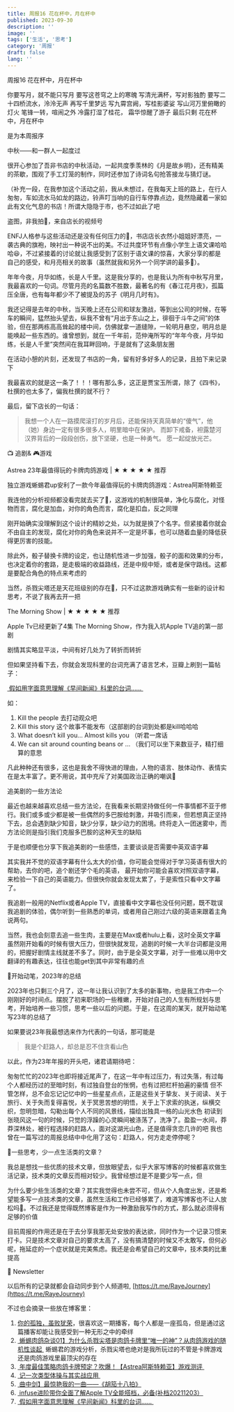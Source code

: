```yaml
---
title: 周报16 花在杯中，月在杯中
published: 2023-09-30
description: ''
image: ''
tags: ['生活', '思考']
category: '周报'
draft: false
lang: ''
---
```

 周报16 花在杯中，月在杯中


<!-- ![Group 1](./attachments/bafybeiecpn4fkd5rglmcbkivtupitiiicjzc7yz6r7b65csmuu7hzmhjhe.png) -->


你要写月，就不能只写月
要写这苍穹之上的寒魄
写清光满杯，写对影独酌
要写二十四桥流水，泠泠无声
再写千里梦远
写九霄宫阙，写桂影婆娑
写山河万里俯瞰的灯火
笔锋一转，喧闹之外
冷露打湿了桂花，
霜华惊醒了游子
最后只剩
花在杯中，月在杯中

是为本周报序


 中秋——和一群人一起度过

很开心参加了吾非书店的中秋活动，一起共度季羡林的《月是故乡明》，还有精美的茶歇，围观了手工灯笼的制作，同时还参加了诗词名句抢答接龙与猜灯谜。

（补充一段，在我参加这个活动之前，我从未想过，在我每天上班的路上，在行人匆匆，车如流水马如龙的路边，铃声叮当响的自行车停靠点边，竟然隐藏着一家如此有文化气息的书店！所谓大隐隐于市，也不过如此了吧

盗图，非我拍🐶，来自店长的视频号

<!-- ![DraggedImage](./attachments/bafybeiayxprw6xr2jkbgt5y5zy3smfhmqtvoup3tq3gz47uq4zc6vxjd6y.png) -->



<!-- ![DraggedImage-1](./attachments/bafybeialtlv4h7gjjdtalnbcaqn46oajfehu42jpztnqex23y4lbuxmym4.png) -->



ENFJ人格参与这些活动还是没有任何压力的🤣，书店店长衣然小姐姐好漂亮，一袭古典的旗袍，映衬出一种说不出的美。不过共度环节有点像小学生上语文课哈哈哈😆，不过紧接着的讨论就让我感受到了区别于语文课的惊喜，大家分享的都是自己的感受，和月亮相关的故事（虽然就我和另外一个同学讲的最多🐶）。

年年今夜，月华如练，长是人千里。这是我分享的，也是我认为所有中秋写月里，我最喜欢的一句词。尽管月亮的名篇数不胜数，最著名的有《春江花月夜》，孤篇压全唐，也有每年都少不了被提及的苏子《明月几时有》。

我还记得是去年的中秋，当天晚上还在公司和球友激战，等到出公司的时候，在等车的瞬间，猛然抬头望去，纵我不曾有“月出于东山之上，徘徊于斗牛之间”的体验，但在那两栋高高耸起的楼中间，仿佛就拿一道缝隙，一轮明月悬空，明月总是能唤起一些东西的。谁曾想到，就在一千年前，范仲淹所写的“年年今夜，月华如练，长是人千里”突然间在我耳畔回响，于是就有了这条朋友圈


<!-- ![DraggedImage-2](./attachments/bafkreihr7qnpimyn5y5l2l3f4b4txwmutbcdfr6mazsdacfpdpf37pva6u.png) -->


在活动小憩的片刻，还发现了书店的一角，留有好多好多人的记录，且拍下来记录下


<!-- ![telegram-cloud-photo-size-5-6107397461908764258-y](./attachments/bafkreihag36yja7unz3eqeyfiqty6s3ipm5bk3kzpf2e4g55j2msaga3w4.jpeg) -->


我最喜欢的就是这一条了！！！哪有那么多，这正是贾宝玉所谓，除了《四书》，杜撰的也太多了，偏我杜撰的就不行？


<!-- ![telegram-cloud-photo-size-5-6107397461908764260-y](./attachments/bafkreibok36mwh3oy2kkkauw3ob3qzumhsl6irhd52zvcbvyfhg7sqvl6e.jpeg) -->

<!-- ![telegram-cloud-photo-size-5-6107397461908764261-y](./attachments/bafkreihfbkjb5r45lrmxb5sszhxwvafzudasjnscph676qj4kpril7j7gu.jpeg) -->

<!-- ![telegram-cloud-photo-size-5-6107397461908764263-y](./attachments/bafkreidmqc63jfe6dd6pfbicqb56fg4v7rzxbpkn5oid6sqi75bqwg3w6i.jpeg) -->

<!-- ![telegram-cloud-photo-size-5-6107397461908764259-y](./attachments/bafkreibjhhc7wutditm2q4u3mv6p52zjlqwfsd5ribrw6chq6tdxzztvca.jpeg) -->


最后，留下店长的一句话：

> 我想一个人在一路摸爬滚打的岁月后，还能保持天真简单的“傻气”，他（她）身边一定有很多很多人，明里暗中在保护。
> 而卸下戒备，袒露楚河汉界背后的一段段创伤，放下坚硬，也是一种勇气。
> 愿一起绽放光芒。


 📺 追剧& 🎮游戏

 Astrea 23年最值得玩的卡牌肉鸽游戏 | ★ ★ ★ ★ ★ 推荐

独立游戏蜥蜴君up安利了一款今年最值得玩的卡牌肉鸽游戏：Astrea阿斯特赖亚

我连他的分析视频都没看完就去买了🤣，这游戏的机制很简单，净化与腐化，对怪物而言，腐化是加血，对你的角色而言，腐化是扣血，反之同理

刚开始确实没理解到这个设计的精妙之处，以为就是换了个名字。但紧接着你就会不由自主的发现，腐化对你的角色来说并不一定是坏事，也可以随着血量的降低获得更厉害的技能。

除此外，骰子替换卡牌的设定，也让随机性进一步加强，骰子的面和效果的分布，也决定着你的套路，是走极端的收益路线，还是中规中矩，或者是保守路线。这都是要配合角色的特点来考虑的

当然，杀戮尖塔还是天花班级别的存在🐶，只不过这款游戏确实有一些新的设计和思考，不说了我再去开一把

 The Morning Show | ★ ★ ★ ★ ★ 推荐

Apple Tv已经更新了4集 The Morning Show，作为我入坑Apple TV追的第一部剧

剧情其实略显平淡，中间有好几处为了转折而转折

但如果坚持看下去，你就会发现科里的台词充满了语言艺术，豆瓣上刷到一篇帖子：

[ 假如用字面意思理解《早间新闻》科里的台词…… ](https://movie.douban.com/review/15449097/)

如：
1.  Kill the people 去打动观众吧
2. Kill this story 这个故事不能发布（这部剧的台词到处都是kill哈哈哈
3. What doesn’t kill you… Almost kills you （听君一席话
4. We can sit around counting beans or … （我们可以坐下来数豆子，精打细算的意思

凡此种种还有很多，这也是我舍不得快进的理由，人物的语言、肢体动作、表情实在是太丰富了。更不用说，其中充斥了对美国政治正确的嘲讽🐶

 追美剧的一些方法论

最近也越来越喜欢总结一些方法论，在我看来长期坚持做任何一件事情都不亚于修行。我们或多或少都是被一些偶然的多巴胺给刺激，并吸引而来，但若想真正坚持下去，总会遇到缺少知音，缺少分享，缺少动力的困境。终将走入一团迷雾中，而方法论则是指引我们克服多巴胺的这种天生的缺陷

于是也顺便也分享下我追美剧的一些感悟，主要谈谈是否需要中英双语字幕

其实我并不觉的双语字幕有什么太大的价值，你可能会觉得对于学习英语有很大的帮助，去你的吧，追个剧还学个毛的英语，
最开始你可能会喜欢对照双语字幕，来检验一下自己的英语能力。但很快你就会发现太累了，于是索性只看中文字幕了。

我追剧一般用的Netflix或者Apple TV，直接看中文字幕也没任何问题，既不耽误我追剧的体验，偶尔听到一些熟悉的单词，或者用自己刚过六级的英语来跟着主角说两句。

当然，我也会刻意去追一些生肉，主要是在Max或者hulu上看，这时全英文字幕虽然刚开始看的时候有很大压力，但很快就发现，追剧的时候一大半台词都是没用的，把握好剧情主线就差不多了。同时，由于是全英文字幕，对于一些难以用中文翻译的有趣表达，往往也能get到其中非常有趣的点

 📝开始动笔，2023年的总结

2023年也只剩三个月了，这一年让我认识到了太多的新事物，也是我工作中一个刚刚好的时间点。摆脱了初来职场的一些稚嫩，开始对自己的人生有所规划与思考，开始培养一些习惯，思考一些以后的问题。于是，在这周的某天，就开始动笔写23年的总结了

如果要说23年我最想选来作为代表的一句话，那可能是

> 我是个赶路人，却总是忍不住贪看山色

以此，作为23年年报的开头吧，诸君请期待吧：

匆匆忙忙的2023年也即将接近尾声了，在这一年中有过压力，有过失落，有过每个人都经历过的至暗时刻，有过独自登台的怅惘，也有过把栏杆拍遍的豪情
但不管怎样，总不会忘记记忆中的一些星星点点，正是这些关于挚友、关于阅读、关于旅行、关于失而复得喜悦，关于冥思苦想的明悟，关于上下求索的执迷，纵横交织，忽明忽暗，勾勒出每个人不同的风景线，描绘出独具一格的山光水色
初读到张晓风这一句的时候，只觉的浮躁的心灵瞬间被涤荡了，洗净了。盈盈一水间，莽莽深林处，被行程选择的赶路人，面对这湖光山色，还是值得贪恋几许的吧
我也曾在一篇写过的周报总结中中化用了这句：赶路人，何方走走停停呢？


 💭一些思考，少一点生活类的文章？

我总是想找一些优质的技术文章，但放眼望去，似乎大家写博客的时候都喜欢做生活记录，技术类的文章反而相对较少。我曾经想过是不是要少写一点，但

为什么要少些生活类的文章？其实我觉得也未尝不可，但从个人角度出发，还是希望能多写一点技术类的文章，虽然生活和工作已经够累了，难道写博客也不让人放松吗🤣。不过我还是觉得既然博客是作为一种激励我写作的方式，那么就必须得有足够的价值

目前周报的作用还是在于去分享我那无处安放的表达欲，同时作为一个记录习惯来打卡。只是技术文章对自己的要求太高了，没有搞清楚的时候又不太敢写，但何必呢，拖延症的一个症状就是完美焦虑。我还是会希望自己的文章中，技术类的比重提高


 📮 Newsletter

以后所有的记录就都会自动同步到个人频道啦, [https://t.me/RayeJourney](https://t.me/RayeJourney)

不过也会摘录一些放在博客里：

1. [你的孤独，虽败犹荣](https://www.xiaoyuzhoufm.com/episode/64e35e883fa4090b74de8304)，很喜欢这一期播客，每个人都是一座孤岛，但是通过这篇播客却能让我感受到一种无形之中的牵绊
2. [ 蜥蜴肉鸽杂谈01】为什么杀戮尖塔是肉鸽卡牌里“唯一的神”？从肉鸽游戏的随机性谈起 ](https://www.bilibili.com/video/BV1EU4y1X7J1) 蜥蜴君的游戏分析，杀戮尖塔也绝对是我所玩过的不管是卡牌游戏还是肉鸽游戏里最顶尖的存在
3. [ 年度最佳策略肉鸽卡牌预定？吹爆！【Astrea阿斯特赖亚】游戏测评 ](https://www.bilibili.com/video/BV1vN411n7FE) 
4. [ 记一次类型体操与其实战应用 ](https://xlog.htcube.top/volar-types-issue-3585)
5. [ 曲中剑】最惊艳我的一曲——《胡笳十八拍》](https://www.bilibili.com/video/BV1pa411N7bw)
6. [ infuse进阶带你全面了解Apple TV全能搭档，必备(补档20211203）](https://www.youtube.com/watch?v=RLoz2JYtVUM)
7. [ 假如用字面意思理解《早间新闻》科里的台词…… ](https://movie.douban.com/review/15449097/)




